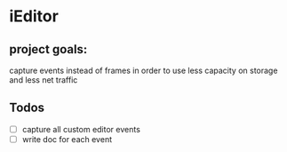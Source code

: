 # iEditor

## project goals:
capture events instead of frames in order to use less capacity on storage and less net traffic

## Todos
- [ ] capture all custom editor events
- [ ] write doc for each event
